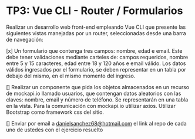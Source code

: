 # TP3: Vue CLI - Router / Formularios

Realizar un desarrollo web front-end empleando Vue CLI que presente las
siguientes vistas manejadas por un router, seleccionadas desde una barra de
navegación:

[x] Un formulario que contenga tres campos: nombre, edad e email. Este debe
tener validaciones mediante carteles de: campos requeridos, nombre entre 5 y 15
caracteres, edad entre 18 y 120 años e email válido. Los datos válidos ingresados
por el formulario, se deben representar en un tabla por debajo del mismo, en el
mismo momento del ingreso.

[] Realizar un componente que pida los objetos almacenados en un recurso de
mockapi.io llamado usuarios, que contengan datos aleatorios con las claves:
nombre, email y número de teléfono. Se representarán en una tabla en la vista.
Para la comunicación con mockapi.io utilizar axios.
Utilizar Bootstrap como framework css del sitio.

[] Enviar por email a danielsanchez68@hotmail.com el link al repo de cada uno de
ustedes con el ejercicio resuelto
